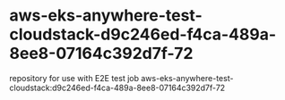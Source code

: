 # aws-eks-anywhere-test-cloudstack-d9c246ed-f4ca-489a-8ee8-07164c392d7f-72
repository for use with E2E test job aws-eks-anywhere-test-cloudstack:d9c246ed-f4ca-489a-8ee8-07164c392d7f-72
